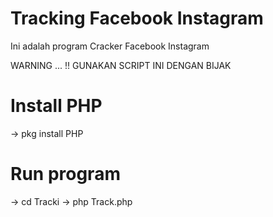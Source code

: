 # Tracking Facebook Instagram 
Ini adalah program Cracker Facebook 
Instagram

   WARNING ... !!
 GUNAKAN SCRIPT INI DENGAN BIJAK 


# Install PHP 
 -> pkg install PHP

# Run program
 -> cd Tracki
 -> php Track.php
